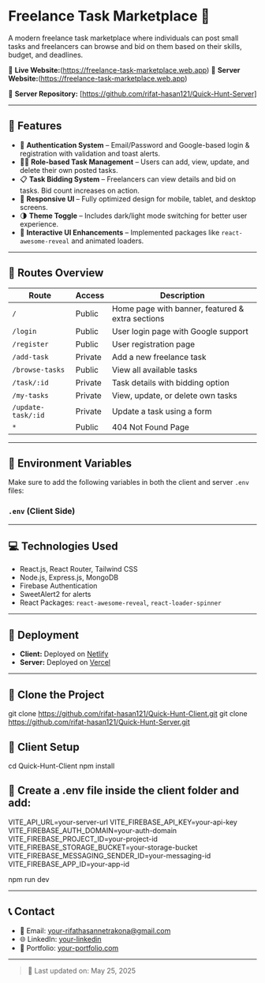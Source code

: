 # Freelance Task Marketplace 🚀

A modern freelance task marketplace where individuals can post small tasks and freelancers can browse and bid on them based on their skills, budget, and deadlines.

🔗 **Live Website:**(https://freelance-task-marketplace.web.app)
🔗 **Server Website:**(https://freelance-task-marketplace.web.app)

🔧 **Server Repository:** [https://github.com/rifat-hasan121/Quick-Hunt-Server]

---

## 🌟 Features

- 🔐 **Authentication System** – Email/Password and Google-based login & registration with validation and toast alerts.
- 🧑‍💼 **Role-based Task Management** – Users can add, view, update, and delete their own posted tasks.
- 📋 **Task Bidding System** – Freelancers can view details and bid on tasks. Bid count increases on action.
- 📱 **Responsive UI** – Fully optimized design for mobile, tablet, and desktop screens.
- 🌗 **Theme Toggle** – Includes dark/light mode switching for better user experience.
- 🎉 **Interactive UI Enhancements** – Implemented packages like `react-awesome-reveal` and animated loaders.

---

## 🧭 Routes Overview

| Route              | Access         | Description                                     |
|-------------------|----------------|-------------------------------------------------|
| `/`               | Public         | Home page with banner, featured & extra sections |
| `/login`          | Public         | User login page with Google support             |
| `/register`       | Public         | User registration page                          |
| `/add-task`       | Private        | Add a new freelance task                        |
| `/browse-tasks`   | Public         | View all available tasks                        |
| `/task/:id`       | Private        | Task details with bidding option                |
| `/my-tasks`       | Private        | View, update, or delete own tasks               |
| `/update-task/:id`| Private        | Update a task using a form                      |
| `*`               | Public         | 404 Not Found Page                              |

---

## 🔐 Environment Variables

Make sure to add the following variables in both the client and server `.env` files:

### `.env` (Client Side)


---

## 💻 Technologies Used

- React.js, React Router, Tailwind CSS
- Node.js, Express.js, MongoDB
- Firebase Authentication
- SweetAlert2 for alerts
- React Packages: `react-awesome-reveal`, `react-loader-spinner`

---

## 📌 Deployment

- **Client:** Deployed on [Netlify](https://www.netlify.com/)
- **Server:** Deployed on [Vercel](https://vercel.com/)

---
## 🚀 Clone the Project

git clone https://github.com/rifat-hasan121/Quick-Hunt-Client.git
git clone https://github.com/rifat-hasan121/Quick-Hunt-Server.git

## 📁 Client Setup

cd Quick-Hunt-Client
npm install

## 🔑 Create a .env file inside the client folder and add:

VITE_API_URL=your-server-url
VITE_FIREBASE_API_KEY=your-api-key
VITE_FIREBASE_AUTH_DOMAIN=your-auth-domain
VITE_FIREBASE_PROJECT_ID=your-project-id
VITE_FIREBASE_STORAGE_BUCKET=your-storage-bucket
VITE_FIREBASE_MESSAGING_SENDER_ID=your-messaging-id
VITE_FIREBASE_APP_ID=your-app-id

npm run dev



---

## 📞 Contact

- 📧 Email: your-rifathasannetrakona@gmail.com
- 🌐 LinkedIn: [your-linkedin](https://www.linkedin.com/in/md-rifat-hasan-46256b325)
- 💼 Portfolio: [your-portfolio.com](https://rifat-hasan.netlify.app/)

---

> 🔄 Last updated on: May 25, 2025




